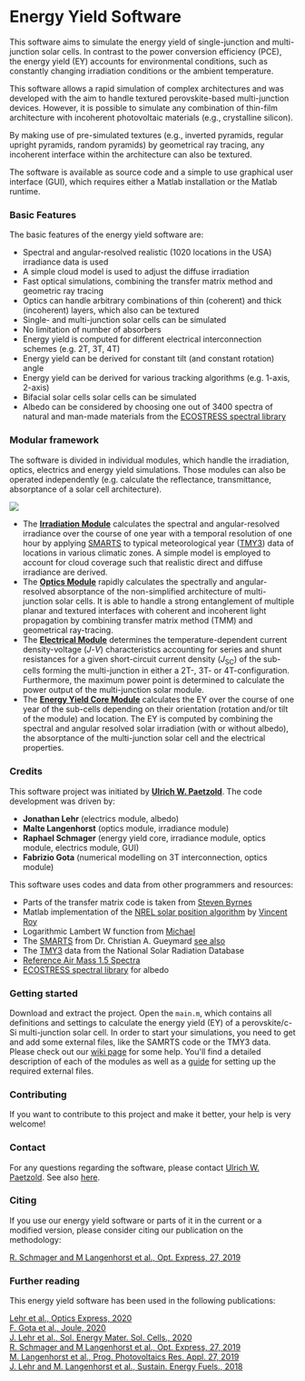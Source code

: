 # Energy Yield Software

This software aims to simulate the energy yield of single-junction and multi-junction solar cells. In contrast to the power conversion efficiency (PCE), the energy yield (EY) accounts for environmental conditions, such as constantly changing irradiation conditions or the ambient temperature.

This software allows a rapid simulation of complex architectures and was developed with the aim to handle  textured perovskite-based multi-junction devices. However, it is possible to simulate any combination of thin-film architecture with incoherent photovoltaic materials (e.g., crystalline silicon).

By making use of pre-simulated textures (e.g., inverted pyramids, regular upright pyramids, random pyramids) by geometrical ray tracing, any incoherent interface within the architecture can also be textured. 

The software is available as source code and a simple to use graphical user interface (GUI), which requires either a Matlab installation or the Matlab runtime.

### Basic Features

The basic features of the energy yield software are:

* Spectral and angular-resolved realistic (1020 locations in the USA) irradiance data is used
* A simple cloud model is used to adjust the diffuse irradiation
* Fast optical simulations, combining the transfer matrix method and geometric ray tracing
* Optics can handle arbitrary combinations of thin (coherent) and thick (incoherent) layers, which also can be textured
* Single- and multi-junction solar cells can be simulated
* No limitation of number of absorbers
* Energy yield is computed for different electrical interconnection schemes (e.g. 2T, 3T, 4T)
* Energy yield can be derived for constant tilt (and constant rotation) angle
* Energy yield can be derived for various tracking algorithms (e.g. 1-axis, 2-axis)
* Bifacial solar cells solar cells can be simulated
* Albedo can be considered by choosing one out of 3400 spectra of natural and man-made materials from the [ECOSTRESS spectral library](https://speclib.jpl.nasa.gov/)

### Modular framework

The software is divided in individual modules, which handle the irradiation, optics, electrics and energy yield simulations. Those modules can also be operated independently (e.g. calculate the reflectance, transmittance, absorptance of a solar cell architecture).

[![](https://mermaid.ink/img/eyJjb2RlIjoiZ3JhcGggTFIgXG5cdFRNWTNbTWV0ZXJvbG9naWNhbCBEYXRhIFRNWTNdIC0tPiBJcnJbSXJyYWRpYW5jZSBNb2R1bGVdIC0tPiBFWUNbRW5lcmd5IFlpZWxkIENvcmUgTW9kdWxlXSAtLT4gRVlbRW5lcmd5IFlpZWxkXVxuXHREW0RldmljZSBBcmNoaXRlY3R1cmVdIC0tPiBPW09wdGljcyBNb2R1bGVdIC0tPiBFWUNcblx0RVlDIC0tPiBFW0VsZWN0cmljcyBNb2R1bGVdXG5cdEUgLS0-IEVZQ1xuXHRFUFtFbGVjdHJpY2FsIFByb3BlcnRpZXNdIC0tPiBFIiwibWVybWFpZCI6eyJ0aGVtZSI6ImRlZmF1bHQifSwidXBkYXRlRWRpdG9yIjpmYWxzZX0)](https://mermaid-js.github.io/mermaid-live-editor/#/edit/eyJjb2RlIjoiZ3JhcGggTFIgXG5cdFRNWTNbTWV0ZXJvbG9naWNhbCBEYXRhIFRNWTNdIC0tPiBJcnJbSXJyYWRpYW5jZSBNb2R1bGVdIC0tPiBFWUNbRW5lcmd5IFlpZWxkIENvcmUgTW9kdWxlXSAtLT4gRVlbRW5lcmd5IFlpZWxkXVxuXHREW0RldmljZSBBcmNoaXRlY3R1cmVdIC0tPiBPW09wdGljcyBNb2R1bGVdIC0tPiBFWUNcblx0RVlDIC0tPiBFW0VsZWN0cmljcyBNb2R1bGVdXG5cdEUgLS0-IEVZQ1xuXHRFUFtFbGVjdHJpY2FsIFByb3BlcnRpZXNdIC0tPiBFIiwibWVybWFpZCI6eyJ0aGVtZSI6ImRlZmF1bHQifSwidXBkYXRlRWRpdG9yIjpmYWxzZX0)

* The [**Irradiation Module**](https://github.com/PerovskitePV/EnergyYield/wiki/Irradiance-Module) calculates the spectral and angular-resolved irradiance over the course of one year with a temporal resolution of one hour by applying [SMARTS](https://www.nrel.gov/grid/solar-resource/smarts-register.html) to typical meteorological year ([TMY3](https://nsrdb.nrel.gov/data-sets/archives.html)) data of locations in various climatic zones. A simple model is employed to account for cloud coverage such that realistic direct and diffuse irradiance are derived.
* The [**Optics Module**](https://github.com/PerovskitePV/EnergyYield/wiki/Optics-Module) rapidly calculates the spectrally and angular-resolved absorptance of the non-simplified architecture of multi-junction solar cells. It is able to handle a strong entanglement of multiple planar and textured interfaces with coherent and incoherent light propagation by combining transfer matrix method (TMM) and geometrical ray-tracing.
* The [**Electrical Module**](https://github.com/PerovskitePV/EnergyYield/wiki/Electrics-Module) determines the temperature-dependent current density-voltage (*J*-*V*) characteristics accounting for series and shunt resistances for a given short-circuit current density (*J*<sub>SC</sub>) of the sub-cells forming the multi-junction in either a 2T-, 3T- or 4T-configuration. Furthermore, the maximum power point is determined to calculate the power output of the multi-junction solar module.
* The [**Energy Yield Core Module**](https://github.com/PerovskitePV/EnergyYield/wiki/Energy-Yield-Module) calculates the EY over the course of one year of the sub-cells depending on their orientation (rotation and/or tilt of the module) and location. The EY is computed by combining the spectral and angular resolved solar irradiation (with or without albedo), the absorptance of the multi-junction solar cell and the electrical properties.

### Credits

This software project was initiated by **[Ulrich W. Paetzold](mailto:ulrich.paetzold@kit.edu?subject=[GitHub]%20Question%20on%20Energy%20Yield%20Software)**. The code development was driven by:

* **Jonathan Lehr** (electrics module, albedo)
* **Malte Langenhorst** (optics module, irradiance module)
* **Raphael Schmager** (energy yield core, irradiance module, optics module, electrics module, GUI)
* **Fabrizio Gota** (numerical modelling on 3T interconnection, optics module)

This software uses codes and data from other programmers and resources:

* Parts of the transfer matrix code is taken from [Steven Byrnes](https://github.com/sbyrnes321/)
* Matlab implementation of the [NREL solar position algorithm](https://doi.org/10.1016/j.solener.2003.12.003) by [Vincent Roy](https://de.mathworks.com/matlabcentral/fileexchange/5430-sun-azimuth-data) 
* Logarithmic Lambert W function from [Michael](https://www.mathworks.com/matlabcentral/fileexchange/57239-lambert-w-function-logarithmic-input)
* The [SMARTS](https://www.nrel.gov/grid/solar-resource/smarts-register.html) from Dr. Christian A. Gueymard [see also](https://www.solarconsultingservices.com/smarts.php)
* The [TMY3](https://nsrdb.nrel.gov/data-sets/archives.html) data from the National Solar Radiation Database
* [Reference Air Mass 1.5 Spectra](https://www.nrel.gov/grid/solar-resource/spectra-am1.5.html)
* [ECOSTRESS spectral library](https://speclib.jpl.nasa.gov/) for albedo

### Getting started

Download and extract the project. Open the `main.m`, which contains all definitions and settings to calculate the energy yield (EY) of a perovskite/c-Si multi-junction solar cell. In order to start your simulations, you need to get and add some external files, like the SAMRTS code or the TMY3 data. Please check out our [wiki page](https://github.com/PerovskitePV/EnergyYield/wiki) for some help. You'll find a detailed description of each of the modules as well as a [guide](https://github.com/PerovskitePV/EnergyYield/wiki/Setup) for setting up the required external files.   

### Contributing

If you want to contribute to this project and make it better, your help is very welcome! 

### Contact

For any questions regarding the software, please contact [Ulrich W. Paetzold](mailto:ulrich.paetzold@kit.edu?subject=[GitHub]%20Question%20on%20Energy%20Yield%20Software). See also [here](https://www.lti.kit.edu/mitarbeiter_7254.php).

### Citing

If you use our energy yield software or parts of it in the current or a modified version, please consider citing our publication on the methodology:

[R. Schmager and M Langenhorst et al., Opt. Express, 27, 2019](https://doi.org/10.1364/OE.27.00A507)

### Further reading

This energy yield software has been used in the following publications:

[Lehr et al., Optics Express, 2020](https://doi.org/10.1364/OE.404969)  
[F. Gota et al., Joule, 2020](https://doi.org/10.1016/j.joule.2020.08.021)  
[J. Lehr et al., Sol. Energy Mater. Sol. Cells., 2020](https://doi.org/10.1016/j.solmat.2019.110367)  
[R. Schmager and M Langenhorst et al., Opt. Express, 27, 2019](https://doi.org/10.1364/OE.27.00A507)  
[M. Langenhorst et al., Prog. Photovoltaics Res. Appl. 27, 2019](https://doi.org/10.1002/pip.3091)  
[J. Lehr and M. Langenhorst et al., Sustain. Energy Fuels., 2018](https://doi.org/10.1039/C8SE00465J)  

